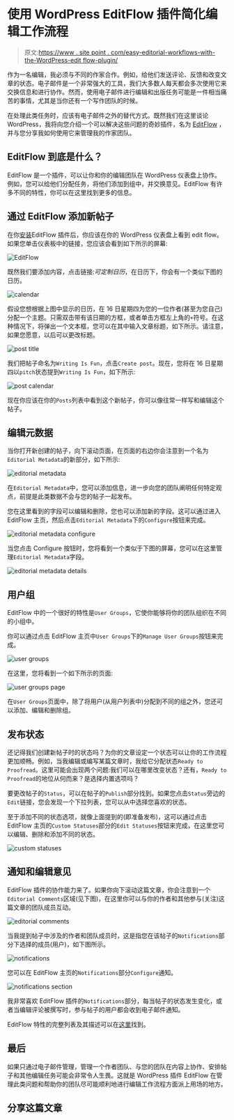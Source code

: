 # 使用 WordPress EditFlow 插件简化编辑工作流程

> 原文:[https://www . site point . com/easy-editorial-workflows-with-the-WordPress-edit flow-plugin/](https://www.sitepoint.com/easy-editorial-workflows-with-the-wordpress-editflow-plugin/)

作为一名编辑，我必须与不同的作家合作。例如，给他们发送评论、反馈和改变文章的状态。电子邮件是一个非常强大的工具，我们大多数人每天都会多次使用它来交换信息和进行协作。然而，使用电子邮件进行编辑和出版任务可能是一件相当痛苦的事情，尤其是当你还有一个写作团队的时候。

在处理此类任务时，应该有电子邮件之外的替代方式。既然我们在这里谈论 WordPress，我将向您介绍一个可以解决这些问题的奇妙插件，名为 [EditFlow](http://editflow.org/) ，并与您分享我如何使用它来管理我的作家团队。

## EditFlow 到底是什么？

EditFlow 是一个插件，可以让你和你的编辑团队在 WordPress 仪表盘上协作。例如，您可以给他们分配任务，将他们添加到组中，并交换意见。EditFlow 有许多不同的特性，你可以在这里找到更多的信息。

## 通过 EditFlow 添加新帖子

在你[安装](https://wordpress.org/plugins/edit-flow/)EditFlow 插件后，你应该在你的 WordPress 仪表盘上看到 edit flow。如果您单击仪表板中的链接，您应该会看到如下所示的屏幕:

![EditFlow](../Images/b405b8bce9b1dd3aa1f93968e799adc4.png)

既然我们要添加内容，点击链接:*可定制日历*，在日历下，你会有一个类似下图的日历。

![calendar](../Images/72be6c4eea1f318590276d6eecde30dd.png)

假设您想根据上图中显示的日历，在 16 日星期四为您的一位作者(甚至为您自己)分配一个主题。只需双击带有该日期的方框，或者单击方框左上角的`+`符号。在这种情况下，将弹出一个文本框，您可以在其中输入文章标题，如下所示。请注意，如果您愿意，以后可以更改标题。

![post title](../Images/b7d5495726ba77d78546a7d6c35185fb.png)

我们把帖子命名为`Writing Is Fun`，点击`Create post`。现在，您将在 16 日星期四以`pitch`状态提到`Writing Is Fun`，如下所示:

![post calendar](../Images/637b81f5ea3636906d8d382f85242a46.png)

现在你应该在你的`Posts`列表中看到这个新帖子，你可以像往常一样写和编辑这个帖子。

## 编辑元数据

当你打开新创建的帖子，向下滚动页面，在页面的右边你会注意到一个名为`Editorial Metadata`的新部分，如下所示:

![editorial metadata](../Images/aace5fbeebefd812b3c4a0a87214fb80.png)

在`Editorial Metadata`中，您可以添加信息，进一步向您的团队阐明任何特定观点，前提是此类数据不会与您的帖子一起发布。

您在这里看到的字段可以编辑和删除，您也可以添加新的字段。这可以通过进入 EditFlow 主页，然后点击`Editorial Metadata`下的`Configure`按钮来完成。

![editorial metadata configure](../Images/0af0b1589a22be28ec85e3bc0a63e981.png)

当您点击 Configure 按钮时，您将看到一个类似于下图的屏幕，您可以在这里管理`Editorial Metadata`字段。

![editorial metadata details](../Images/1cc07b1b8370d678612c2bfcca84c041.png)

## 用户组

EditFlow 中的一个很好的特性是`User Groups`，它使你能够将你的团队组织在不同的小组中。

你可以通过点击 EditFlow 主页中`User Groups`下的`Manage User Groups`按钮来完成。

![user groups](../Images/3f19c859c6059a7cbbdf7b93faaff017.png)

在这里，您将看到一个如下所示的页面:

![user groups page](../Images/3eaf9d5c2c27e462a028d084db1b4808.png)

在`User Groups`页面中，除了将用户(从用户列表中)分配到不同的组之外，您还可以添加、编辑和删除组。

## 发布状态

还记得我们创建新帖子时的状态吗？为你的文章设定一个状态可以让你的工作流程更加顺畅。例如，当我编辑或编写某篇文章时，我给它分配状态`Ready to Proofread`。这里可能会出现两个问题:我们可以在哪里改变状态？还有，`Ready to Proofread`的地位从何而来？是选择内置选项吗？

要更改帖子的`Status`，可以在帖子的`Publish`部分找到。如果您点击`Status`旁边的`Edit`链接，您会发现一个下拉列表，您可以从中选择您喜欢的状态。

至于添加不同的状态选项，就像上面提到的(即准备发布)，这可以通过点击 EditFlow 主页的`Custom Statuses`部分的`Edit Statuses`按钮来完成，在这里您可以编辑、删除和添加不同的状态。

![custom statuses](../Images/24612867220ecd00ce48de1562970066.png)

## 通知和编辑意见

EditFlow 插件的协作能力来了。如果你向下滚动这篇文章，你会注意到一个`Editorial Comments`区域(见下图)，在这里你可以与你的作者和其他参与(关注)这篇文章的团队成员互动。

![editorial comments](../Images/bd2fd76c2f5c94b46ecdbf0ff304d3ae.png)

当我提到帖子中涉及的作者和团队成员时，这是指您在该帖子的`Notifications`部分下选择的成员(用户)，如下图所示。

![notifications](../Images/6b1c7f1242809445f0eaf48b7eb27827.png)

您可以在 EditFlow 主页的`Notifications`部分`Configure`通知。

![notifications section](../Images/e46fb936117eec734c42f842b65f8551.png)

我非常喜欢 EditFlow 插件的`Notifications`部分，每当帖子的状态发生变化，或者当编辑评论被撰写时，参与帖子的用户都会收到电子邮件通知。

EditFlow 特性的完整列表及其描述可以在[这里](http://editflow.org/features/)找到。

## 最后

如果只通过电子邮件管理，管理一个作者团队、与您的团队在内容上协作、安排帖子和其他编辑任务可能会非常令人生畏。这就是 WordPress 插件 EditFlow 在管理此类问题和帮助你的团队尽可能顺利地进行编辑工作流程方面派上用场的地方。

## 分享这篇文章